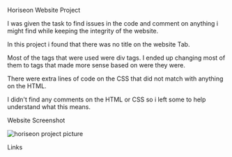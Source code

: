 Horiseon Website Project

I was given the task to find issues in the code and comment on anything i might find while keeping the integrity of the website.

In this project i found that there was no title on the website Tab.

Most of the tags that were used were div tags. I ended up changing most of them to tags that made more sense based on were they were.

There were extra lines of code on the CSS that did not match with anything on the HTML.

I didn't find any comments on the HTML or CSS so i left some to help understand what this means.



Website Screenshot

![horiseon project picture](https://github.com/JoshysHERE/Week1Challenge/assets/141682993/16bedd9c-53e6-4b8e-a197-35f423560b17)












Links




